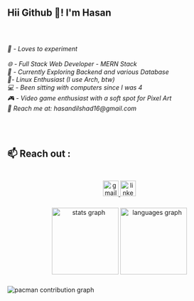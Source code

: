 <br clear="both">

<h2 align="left">Hii Github 👋! I'm Hasan</h2>

###

<br clear="both">

<h6 align="left"> 🧪 - Loves to experiment <br>  <br>🌐 - Full Stack Web Developer - MERN Stack <br>🌲 - Currently Exploring Backend and various Database  <br>🐧- Linux Enthusiast (I use Arch, btw) <br> 💻 - Been sitting with computers since I was 4 <br> 🎮 - Video game enthusiast with a soft spot for Pixel Art <br>📩 Reach me at: hasandilshad16@gmail.com</h6>

###

<br clear="both">

<h2 align="left">📫 Reach out :</h2>

###

<br clear="both">

<div align="center">
  <a href="hasandilshad16@gmail.com" target="_blank">
    <img src="https://img.shields.io/static/v1?message=Gmail&logo=gmail&label=&color=D14836&logoColor=white&labelColor=&style=for-the-badge" height="35" alt="gmail logo"  />
  </a>
  <img src="https://img.shields.io/static/v1?message=LinkedIn&logo=linkedin&label=&color=0077B5&logoColor=white&labelColor=&style=for-the-badge" height="35" alt="linkedin logo"  />
</div>

###

<div align="center">
  <img src="https://github-readme-stats.vercel.app/api?username=Hasan-1-6&hide_title=true&hide_rank=false&show_icons=true&include_all_commits=true&count_private=true&disable_animations=false&theme=synthwave&locale=en&hide_border=true" height="150" alt="stats graph"  />
  <img src="https://github-readme-stats.vercel.app/api/top-langs?username=Hasan-1-6&locale=en&hide_title=false&layout=compact&card_width=320&langs_count=5&theme=synthwave&hide_border=true" height="150" alt="languages graph"  />
</div>

###

<picture>
  <source media="(prefers-color-scheme: dark)" srcset="https://raw.githubusercontent.com/Hasan-1-6/Hasan-1-6/output/pacman-contribution-graph-dark.svg">
  <source media="(prefers-color-scheme: light)" srcset="https://raw.githubusercontent.com/Hasan-1-6/Hasan-1-6/output/pacman-contribution-graph.svg">
  <img alt="pacman contribution graph" src="https://raw.githubusercontent.com/Hasan-1-6/Hasan-1-6/output/pacman-contribution-graph.svg">
</picture>

###

